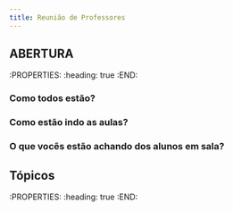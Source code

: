 ```yaml
---
title: Reunião de Professores
---
```


## ABERTURA
:PROPERTIES:
:heading: true
:END:
### Como todos estão?
### Como estão indo as aulas?
### O que vocês estão achando dos alunos em sala?
## Tópicos
:PROPERTIES:
:heading: true
:END:
